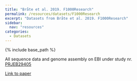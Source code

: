 ```yaml
---
title: "Bråte et al. 2019. F1000Research"
permalink: /resources/datasets/F1000Research
excerpt: "Datasets from Bråte et al. 2019. F1000Research"
sidebar:
  nav: "resources"
categories:
  - Datasets
---
```


{% include base_path %}

All sequence data and genome assembly on EBI under study nr. [PRJEB29405](https://www.ebi.ac.uk/ena/data/view/PRJEB29405)

[Link to paper](https://f1000research.com/articles/8-401/v1)